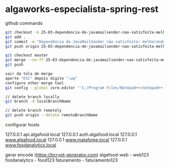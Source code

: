 # algaworks-especialista-spring-rest

github commands

```bash
git checkout -b 25-03-dependencia-de-javamailsender-nao-satisfeita-melhorando-uso-da-heranca
git add .
git commit -m "Dependência de JavaMailSender não satisfeita: melhorando o uso da herança"
git push origin 25-03-dependencia-de-javamailsender-nao-satisfeita-melhorando-uso-da-heranca

git checkout master
git merge --no-ff 25-03-dependencia-de-javamailsender-nao-satisfeita-melhorando-uso-da-heranca
git push

sair da tela de merge
aperte "ESC" depois digite ":wq"
configure other merge tool
git config --global core.editor "'C:/Program Files/Notepad++/notepad++.exe' -multiInst -notabbar -nosession -noPlugin"

// delete branch locally
git branch -d localBranchName

// delete branch remotely
git push origin --delete remoteBranchName
```

configurar hosts

127.0.0.1       api.algafood.local
127.0.0.1       auth.algafood.local
127.0.0.1       www.algafood.local
127.0.0.1       www.matafome.local
127.0.0.1       www.foodanalytics.local

gerar encode (https://bcrypt-generator.com)
algafood-web - web123
foodanalytics - food123
faturamento - faturamento123
